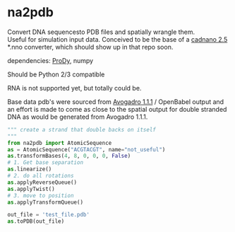 # na2pdb
Convert DNA sequencesto PDB files and spatially wrangle them.  
Useful for simulation input data.
Conceived to be the base of a [cadnano 2.5](https://github.com/cadnano/cadnano2.5) 
*.nno converter, which should show up in that repo soon.

dependencies: [ProDy](http://prody.csb.pitt.edu/index.html), numpy

Should be Python 2/3 compatible

RNA is not supported yet, but totally could be.

Base data pdb's were sourced from [Avogadro 1.1.1](http://avogadro.cc/wiki/Main_Page) / 
OpenBabel output and an effort is made to come as close to the spatial output 
for double stranded DNA as would be generated from Avogadro 1.1.1.

```python
""" create a strand that double backs on itself
"""
from na2pdb import AtomicSequence
as = AtomicSequence("ACGTACGT", name="not_useful")
as.transformBases(4, 8, 0, 0, 0, False)
# 1. Get base separation
as.linearize()
# 2. do all rotations
as.applyReverseQueue()
as.applyTwist()
# 3. move to position
as.applyTransformQueue()

out_file = 'test_file.pdb'
as.toPDB(out_file)
```

